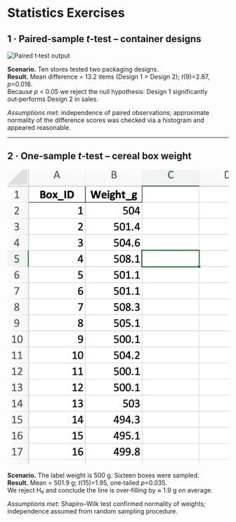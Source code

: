# Statistics Exercises

## 1 · Paired‑sample *t*‑test – container designs

![Paired t‑test output](../../images/paired-t-test-1-design.png)

**Scenario.** Ten stores tested two packaging designs.  
**Result.** Mean difference = 13.2 items (Design 1 > Design 2); *t*(9)=2.87, *p*=0.018.  
Because *p* \< 0.05 we reject the null hypothesis: Design 1 significantly out‑performs Design 2 in sales.

_Assumptions met_: independence of paired observations; approximate normality of the difference scores was checked via a histogram and appeared reasonable.

---

## 2 · One‑sample *t*‑test – cereal box weight

![One‑sample t‑test output](../../images/sample-t-test-2-cereal.png)

**Scenario.** The label weight is 500 g. Sixteen boxes were sampled.  
**Result.** Mean = 501.9 g; *t*(15)=1.95, one‑tailed *p*=0.035.  
We reject H₀ and conclude the line is over‑filling by ≈ 1.9 g on average.

_Assumptions met_: Shapiro–Wilk test confirmed normality of weights; independence assumed from random sampling procedure.
